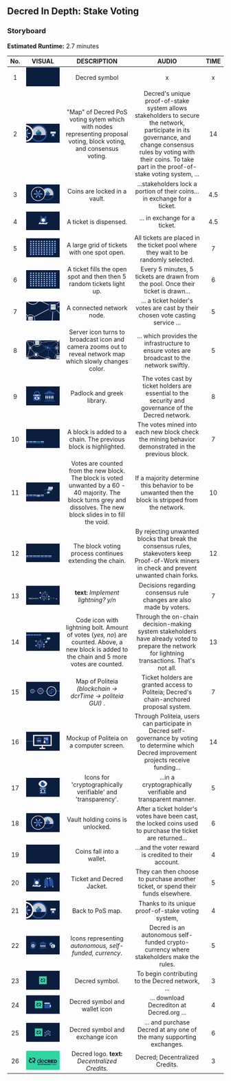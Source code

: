 ## Decred In Depth: Stake Voting
### Storyboard
**Estimated Runtime:** 2.7 minutes

No. | VISUAL | DESCRIPTION | AUDIO | TIME
:-: | :----: | :---: | :---: | :--:
1 | ![Shot 1](../decredStakeVoting/img/shot_1.svg) | Decred symbol | x | x
2 | ![Shot 2](../decredStakeVoting/img/shot_2.svg) | "Map" of Decred PoS voting sytem which with nodes representing proposal voting, block voting, and consensus voting. | Decred's unique proof-of-stake system allows stakeholders to secure the network, participate in its governance, and change consensus rules by voting with their coins. To take part in the proof-of-stake voting system, ... | 14
3 | ![Shot 3](../decredStakeVoting/img/shot_18.svg) | Coins are locked in a vault. | ...stakeholders lock a portion of their coins... in exchange for a ticket. | 4.5
4 | ![Shot 4](../decredStakeVoting/img/shot_4.svg) | A ticket is dispensed. | ... in exchange for a ticket. | 4.5
5 | ![Shot 5](../decredStakeVoting/img/shot_5.svg) | A large grid of tickets with one spot open.  | All tickets are placed in the ticket pool where they wait to be randomly selected. | 7
6 | ![Shot 6](../decredStakeVoting/img/shot_6.svg) | A ticket fills the open spot and then then 5 random tickets light up. | Every 5 minutes, 5 tickets are drawn from the pool. Once their ticket is drawn... | 6 
7 | ![Shot 7](../decredStakeVoting/img/shot_7.svg) | A connected network node. | ... a ticket holder's votes are cast by their chosen vote casting service ...  | 5
8 |  ![Shot 8](../decredStakeVoting/img/shot_8.svg) | Server icon turns to broadcast icon and camera zooms out to reveal network map which slowly changes color. | ... which provides the infrastructure to ensure votes are broadcast to the network swiftly. | 5
9 | ![Shot 9](../decredStakeVoting/img/shot_9.svg) | Padlock and greek library. | The votes cast by ticket holders are essential to the security and governance of the Decred network. | 8
10 | ![Shot 10](../decredStakeVoting/img/shot_10.svg) | A block is added to a chain.  The previous block is highlighted. | The votes mined into each new block check the mining behavior demonstrated in the previous block.  | 7
11 | ![Shot 11](../decredStakeVoting/img/shot_11.svg) | Votes are counted from the new block. The block is voted unwanted by a 60 - 40 majority. The block turns grey and dissolves. The new block slides in to fill the void. | If a majority determine this behavior to be unwanted then the block is stripped from the network. | 10 
12 | ![Shot 12](../decredStakeVoting/img/shot_12.svg) | The block voting process continues extending the chain. | By rejecting unwanted blocks that break the consensus rules, stakevoters keep Proof-of-Work miners in check and prevent unwanted chain forks. | 12
13 | ![Shot 13](../decredStakeVoting/img/shot_13.svg) | **text:** *Implement lightning? y/n* | Decisions regarding consensus rule changes are also made by voters.  | 7
14 | ![Shot 14](../decredStakeVoting/img/shot_14.svg) | Code icon with lightning bolt. Amount of votes (_yes, no_) are counted. Above, a new block is added to the chain and 5 more votes are counted. | Through the on-chain decision-making system stakeholders have already voted to prepare the network for lightning transactions. That's not all. | 13
15 | ![Shot 15](../decredStakeVoting/img/shot_15.svg) | Map of Politeia *(blockchain -> dcrTime -> politeia GUI)* . | Ticket holders are granted access to Politeia; Decred's chain-anchored proposal system.  | 7
16 | ![Shot 16](../decredStakeVoting/img/shot_16.svg) | Mockup of Politeia on a computer screen. | Through Politeia, users can participate in Decred self-governance by voting to determine which Decred improvement projects receive funding... | 14
17| ![Shot 17](../decredStakeVoting/img/shot_17.svg) | Icons for 'cryptographically verifiable' and 'transparency'. | ...in a cryptographically verifiable and transparent manner. | 5
18 |  ![Shot 18](../decredStakeVoting/img/shot_18.svg) | Vault holding coins is unlocked. | After a ticket holder's votes have been cast, the locked coins used to purchase the ticket are returned... | 6
19 | ![Shot 19](../decredStakeVoting/img/shot_19.svg) | Coins fall into a wallet. | ...and the voter reward is credited to their account. | 4
20 | ![Shot 20](../decredStakeVoting/img/shot_20.svg) | Ticket and Decred Jacket. | They can then choose to purchase another ticket, or spend their funds elsewhere. | 5
21 |  ![Shot 21](../decredStakeVoting/img/shot_2.svg) | Back to PoS map. | Thanks to its unique proof-of-stake voting system, | 4
22 | ![Shot 22](../decredStakeVoting/img/shot_22.svg) | Icons representing *autonomous, self-funded, currency*. | Decred is an autonomous self-funded crypto-currency where stakeholders make the rules. | 5
23 | ![Shot 23](../decredStakeVoting/img/shot_23.svg) | Decred symbol. | To begin contributing to the Decred network, ...  | 3
24 |  ![Shot 24](../decredStakeVoting/img/shot_24.svg) | Decred symbol and wallet icon | ... download Decrediton at Decred.org ...  | 4 
25 |  ![Shot 25](../decredStakeVoting/img/shot_25.svg) | Decred symbol and exchange icon | ... and purchase Decred at any one of the many supporting exchanges. | 6
26 | ![Shot 26](../decredStakeVoting/img/shot_26.svg) | Decred logo. **text:** *Decentralized Credits.* | Decred; Decentralized Credits. | 3
